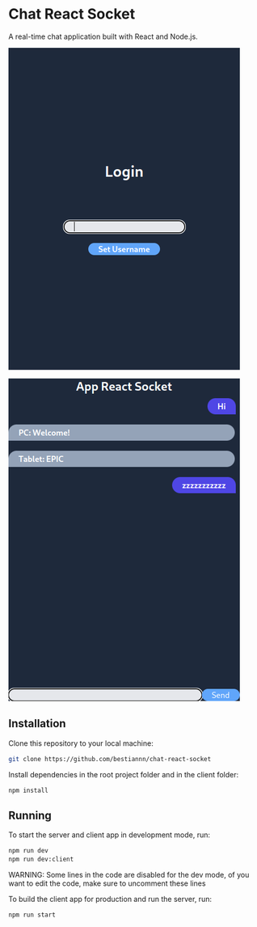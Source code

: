 # Chat React Socket

A real-time chat application built with React and Node.js.

<p align="center">

![screenshot1](./.github/screenshot1.png)

</p>


<p align="center">

![screenshot2](./.github/screenshot2.png)

</p>

## Installation

Clone this repository to your local machine:

```bash
git clone https://github.com/bestiannn/chat-react-socket
```

Install dependencies in the root project folder and in the client folder:

```bash
npm install
```

## Running

To start the server and client app in development mode, run:

```bash
npm run dev
npm run dev:client
```

WARNING: Some lines in the code are disabled for the dev mode, of you want to edit the code, make sure to uncomment these lines

To build the client app for production and run the server, run:

```bash
npm run start
```
